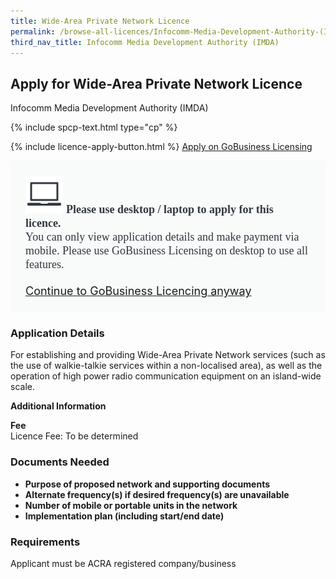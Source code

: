 ```yaml
---
title: Wide-Area Private Network Licence
permalink: /browse-all-licences/Infocomm-Media-Development-Authority-(IMDA)/Wide-Area-Private-Network-Licence
third_nav_title: Infocomm Media Development Authority (IMDA)
---
```


## Apply for Wide-Area Private Network Licence

Infocomm Media Development Authority (IMDA)

{% include spcp-text.html type="cp" %}

{% include licence-apply-button.html %}
<a class="btn" id = "desktopNotice" href="https://licence1.business.gov.sg/feportal/web/frontier/eAdvisor?redirection=true&selectedLicenceIds=34" target="_blank" rel="noopener">Apply on GoBusiness Licensing</a>
<div id = "mobileNotice" style="background: #F9FAFA; border-radius: 5px; width: auto; height: auto; padding: 24px 24px; font-size: 18px; color: #313840;">
<img src="/images/laptop.svg" alt="" style="height: 60px; width: 60px; margin-left: 0px;">
<span style="font-weight: bold; font-family: hknova-bold; font-size: 18px; ">Please use desktop / laptop to apply for this licence.</span><br>
<span style="font-family: hknova-regular;">You can only view application details and make payment via mobile. Please use GoBusiness Licensing on desktop to use all features.</span><br><br>
<a id="mobileNotice" href="https://licence1.business.gov.sg/feportal/web/frontier/eAdvisor?redirection=true&selectedLicenceIds=34" target="_blank" rel="noopener">Continue to GoBusiness Licencing anyway</a>
</div>

<H3>Application Details</H3>

<p>For establishing and providing Wide-Area Private Network services (such as the use of walkie-talkie services within a non-localised area), as well as the operation of high power radio communication equipment on an island-wide scale.</p>

<strong>Additional Information</strong>

<p><strong>Fee</strong><br />Licence Fee: To be determined</p>

<H3>Documents Needed</H3>

<ul>
<li><strong>Purpose of proposed network and supporting documents</strong></li>
<li><strong>Alternate frequency(s) if desired frequency(s) are unavailable</strong></li>
<li><strong>Number of mobile or portable units in the network</strong></li>
<li><strong>Implementation plan (including start/end date)</strong></li>
</ul>

<H3>Requirements</H3>

Applicant must be ACRA registered company/business

